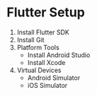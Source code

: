# Flutter Setup

1. Install Flutter SDK
2. Install Git
3. Platform Tools
    * Install Android Studio
    * Install Xcode
4. Virtual Devices
    * Android Simulator
    * iOS Simulator

